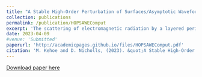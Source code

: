 ```yaml
---
title: "A Stable High-Order Perturbation of Surfaces/Asymptotic Waveform Evaluation Method for the Numerical Solution of Grating Scattering Problems"
collection: publications
permalink: /publication/HOPSAWEComput
excerpt: 'The scattering of electromagnetic radiation by a layered periodic diffraction grating is an important model in engineering and the sciences. The numerical simulation of this experiment has been widely explored in the literature and we advocate for a novel interfacial method which is perturbative in nature. More specifically, we extend a recently developed High--Order Perturbation of Surfaces/Asymptotic Waveform Evaluation (HOPS/AWE) algorithm to utilize a stabilized numerical scheme which also suggests a rigorous convergence result. An implementation of this algorithm is described, validated, and utilized in a sequence of challenging and physically relevant numerical experiments.'
date: 2023-04-09
#venue: 'Submitted'
paperurl: 'http://academicpages.github.io/files/HOPSAWEComput.pdf'
citation: 'M. Kehoe and D. Nicholls, (2023). &quot;A Stable High-Order Perturbation of Surfaces/Asymptotic Waveform Evaluation Method for the Numerical Solution of Grating Scattering Problems.&quot;'
---
```

[Download paper here](http://academicpages.github.io/files/HOPSAWEComput.pdf)
